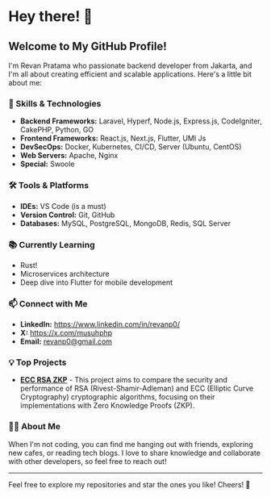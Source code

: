# Hey there! 👋

## Welcome to My GitHub Profile!

I'm Revan Pratama who passionate backend developer from Jakarta, and I'm all about creating efficient and scalable applications. Here's a little bit about me:

### 🚀 Skills & Technologies

- **Backend Frameworks:** Laravel, Hyperf, Node.js, Express.js, CodeIgniter, CakePHP, Python, GO
- **Frontend Frameworks:** React.js, Next.js, Flutter, UMI Js
- **DevSecOps:** Docker, Kubernetes, CI/CD, Server (Ubuntu, CentOS)
- **Web Servers:** Apache, Nginx
- **Special:** Swoole

### 🛠️ Tools & Platforms

- **IDEs:** VS Code (is a must)
- **Version Control:** Git, GitHub
- **Databases:** MySQL, PostgreSQL, MongoDB, Redis, SQL Server

### 📚 Currently Learning

- Rust!
- Microservices architecture
- Deep dive into Flutter for mobile development

### 📫 Connect with Me

- **LinkedIn:** https://www.linkedin.com/in/revanp0/
- **X:** https://x.com/musuhphp
- **Email:** revanp0@gmail.com

### 💡 Top Projects

- [**ECC RSA ZKP**](https://github.com/revanp/ecc-rsa-zkp) - This project aims to compare the security and performance of RSA (Rivest-Shamir-Adleman) and ECC (Elliptic Curve Cryptography) cryptographic algorithms, focusing on their implementations with Zero Knowledge Proofs (ZKP).

### 🧑‍💻 About Me

When I'm not coding, you can find me hanging out with friends, exploring new cafes, or reading tech blogs. I love to share knowledge and collaborate with other developers, so feel free to reach out!

---

Feel free to explore my repositories and star the ones you like! Cheers! 🍻
